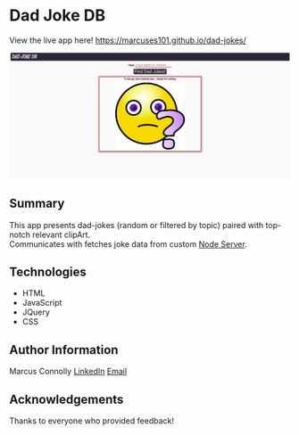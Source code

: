 # Dad Joke DB

View the live app here!
https://marcuses101.github.io/dad-jokes/

![Screenshot of this project](./DJDB-screen.png?raw=true)

## Summary
This app presents dad-jokes (random or filtered by topic) paired with top-notch relevant clipArt.  
Communicates with fetches joke data from custom [Node Server](https://github.com/marcuses101/dad-joke-server).

## Technologies
- HTML
- JavaScript
- JQuery
- CSS

## Author Information
Marcus Connolly
[LinkedIn](www.linkedin.com/in/marcus-connolly-web)
[Email](mailto:mnjconnolly@gmail.com)

## Acknowledgements
Thanks to everyone who provided feedback!

